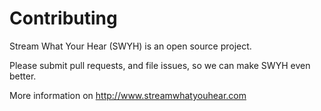 # Contributing

Stream What Your Hear (SWYH) is an open source project.

Please submit pull requests, and file issues, so we can make SWYH even better.

More information on http://www.streamwhatyouhear.com